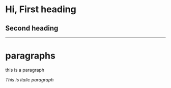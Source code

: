 # Hi, First heading
## Second heading

---

# paragraphs

this is a paragraph

*This is italic paragraph*
